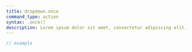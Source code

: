 ```yaml
---
title: dropdown.once
command_type: action
syntax: .once()
description: Lorem ipsum dolor sit amet, consectetur adipiscing elit.
---
```


```javascript
// example
```